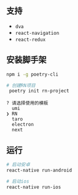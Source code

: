 ## 支持

- `dva` 
- `react-navigation`
- `react-redux`

## 安装脚手架

```bash
npm i -g poetry-cli

# 创建RN项目
 poetry init rn-project
```

```
? 请选择使用的模板
  umi
❯ RN
  taro
  electron
  next
  ```

  ## 运行

```bash
# 启动安卓
react-native run-android

# 启动ios
react-native run-ios
```

